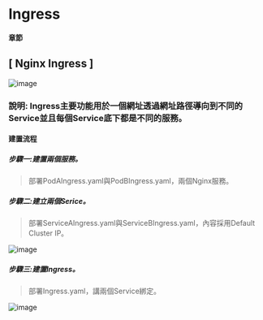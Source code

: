 # Ingress
**章節**
## [ Nginx Ingress ]
![image](https://user-images.githubusercontent.com/39659664/225511954-b2cc0554-7a4a-46f1-b003-fa448cdac74e.png)
### 說明: Ingress主要功能用於一個網址透過網址路徑導向到不同的Service並且每個Service底下都是不同的服務。
#### 建置流程
##### 步驟一:建置兩個服務。
> 部署PodAIngress.yaml與PodBIngress.yaml，兩個Nginx服務。
##### 步驟二:建立兩個Serice。
> 部署ServiceAIngress.yaml與ServiceBIngress.yaml，內容採用Default Cluster IP。

![image](https://user-images.githubusercontent.com/39659664/225514278-fa4ad363-5244-438a-a0da-4938adbf62bd.png)

##### 步驟三:建置Ingress。
> 部署Ingress.yaml，講兩個Service綁定。

![image](https://user-images.githubusercontent.com/39659664/225515231-3e182fde-6eb7-4daf-9016-9b7c1e350713.png)


